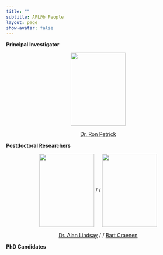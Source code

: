 ```yaml
---
title: ""
subtitle: APL@b People
layout: page
show-avatar: false
---
```


**Principal Investigator**

<p align="center"> <img src="/img/ron.jpg" align="center" width="150" height="200"> </p>

<p align="center">
<a href="http://homepages.inf.ed.ac.uk/rpetrick/" style="float: ;">Dr. Ron Petrick</a> 
</p>


**Postdoctoral Researchers**

<p align="center"> <img src="/img/alan.jpg" align="center" width="150" height="200">   / /   <img src="/img/bart.jpg" align="center" width="150" height="200"> </p>

<p align="center"> <a href="https://researchportal.hw.ac.uk/en/persons/alan-lindsay" style="float: ;">Dr. Alan Lindsay</a>      / /
                   <a href="https://scholar.google.ch/citations?hl=de&user=i8JsL7QAAAAJ&view_op=list_works" style="float: ;">Bart Craenen</a> 
</p>

**PhD Candidates**



